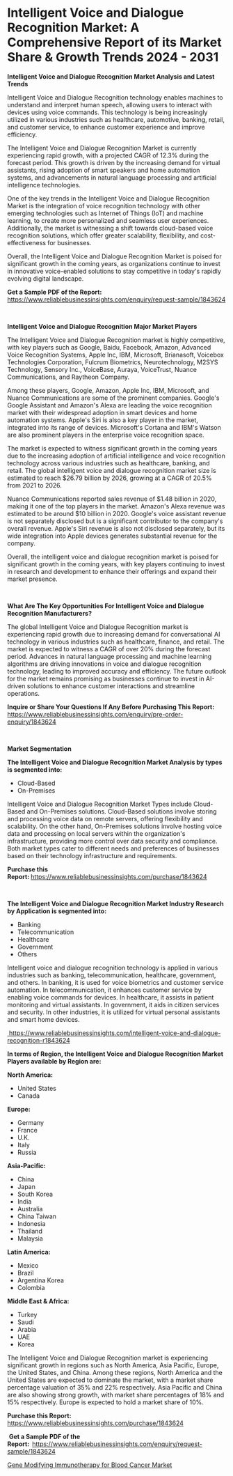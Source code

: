 <p><h1>Intelligent Voice and Dialogue Recognition Market: A Comprehensive Report of its Market Share & Growth Trends 2024 - 2031</h1></p><p><strong>Intelligent Voice and Dialogue Recognition Market Analysis and Latest Trends</strong></p>
<p><p>Intelligent Voice and Dialogue Recognition technology enables machines to understand and interpret human speech, allowing users to interact with devices using voice commands. This technology is being increasingly utilized in various industries such as healthcare, automotive, banking, retail, and customer service, to enhance customer experience and improve efficiency.</p><p>The Intelligent Voice and Dialogue Recognition Market is currently experiencing rapid growth, with a projected CAGR of 12.3% during the forecast period. This growth is driven by the increasing demand for virtual assistants, rising adoption of smart speakers and home automation systems, and advancements in natural language processing and artificial intelligence technologies.</p><p>One of the key trends in the Intelligent Voice and Dialogue Recognition Market is the integration of voice recognition technology with other emerging technologies such as Internet of Things (IoT) and machine learning, to create more personalized and seamless user experiences. Additionally, the market is witnessing a shift towards cloud-based voice recognition solutions, which offer greater scalability, flexibility, and cost-effectiveness for businesses.</p><p>Overall, the Intelligent Voice and Dialogue Recognition Market is poised for significant growth in the coming years, as organizations continue to invest in innovative voice-enabled solutions to stay competitive in today's rapidly evolving digital landscape.</p></p>
<p><strong>Get a Sample PDF of the Report:&nbsp;</strong> <a href="https://www.reliablebusinessinsights.com/enquiry/request-sample/1843624">https://www.reliablebusinessinsights.com/enquiry/request-sample/1843624</a></p>
<p>&nbsp;</p>
<p><strong>Intelligent Voice and Dialogue Recognition Major Market Players</strong></p>
<p><p>The Intelligent Voice and Dialogue Recognition market is highly competitive, with key players such as Google, Baidu, Facebook, Amazon, Advanced Voice Recognition Systems, Apple Inc, IBM, Microsoft, Brianasoft, Voicebox Technologies Corporation, Fulcrum Biometrics, Neurotechnology, M2SYS Technology, Sensory Inc., VoiceBase, Auraya, VoiceTrust, Nuance Communications, and Raytheon Company.</p><p>Among these players, Google, Amazon, Apple Inc, IBM, Microsoft, and Nuance Communications are some of the prominent companies. Google's Google Assistant and Amazon's Alexa are leading the voice recognition market with their widespread adoption in smart devices and home automation systems. Apple's Siri is also a key player in the market, integrated into its range of devices. Microsoft's Cortana and IBM's Watson are also prominent players in the enterprise voice recognition space.</p><p>The market is expected to witness significant growth in the coming years due to the increasing adoption of artificial intelligence and voice recognition technology across various industries such as healthcare, banking, and retail. The global intelligent voice and dialogue recognition market size is estimated to reach $26.79 billion by 2026, growing at a CAGR of 20.5% from 2021 to 2026.</p><p>Nuance Communications reported sales revenue of $1.48 billion in 2020, making it one of the top players in the market. Amazon's Alexa revenue was estimated to be around $10 billion in 2020. Google's voice assistant revenue is not separately disclosed but is a significant contributor to the company's overall revenue. Apple's Siri revenue is also not disclosed separately, but its wide integration into Apple devices generates substantial revenue for the company.</p><p>Overall, the intelligent voice and dialogue recognition market is poised for significant growth in the coming years, with key players continuing to invest in research and development to enhance their offerings and expand their market presence.</p></p>
<p>&nbsp;</p>
<p><strong>What Are The Key Opportunities For Intelligent Voice and Dialogue Recognition Manufacturers?</strong></p>
<p><p>The global Intelligent Voice and Dialogue Recognition market is experiencing rapid growth due to increasing demand for conversational AI technology in various industries such as healthcare, finance, and retail. The market is expected to witness a CAGR of over 20% during the forecast period. Advances in natural language processing and machine learning algorithms are driving innovations in voice and dialogue recognition technology, leading to improved accuracy and efficiency. The future outlook for the market remains promising as businesses continue to invest in AI-driven solutions to enhance customer interactions and streamline operations.</p></p>
<p><strong>Inquire or Share Your Questions If Any Before Purchasing This Report:</strong> <a href="https://www.reliablebusinessinsights.com/enquiry/pre-order-enquiry/1843624">https://www.reliablebusinessinsights.com/enquiry/pre-order-enquiry/1843624</a></p>
<p>&nbsp;</p>
<p><strong>Market Segmentation</strong></p>
<p><strong>The Intelligent Voice and Dialogue Recognition Market Analysis by types is segmented into:</strong></p>
<p><ul><li>Cloud-Based</li><li>On-Premises</li></ul></p>
<p><p>Intelligent Voice and Dialogue Recognition Market Types include Cloud-Based and On-Premises solutions. Cloud-Based solutions involve storing and processing voice data on remote servers, offering flexibility and scalability. On the other hand, On-Premises solutions involve hosting voice data and processing on local servers within the organization's infrastructure, providing more control over data security and compliance. Both market types cater to different needs and preferences of businesses based on their technology infrastructure and requirements.</p></p>
<p><strong>Purchase this Report:&nbsp;</strong><a href="https://www.reliablebusinessinsights.com/purchase/1843624">https://www.reliablebusinessinsights.com/purchase/1843624</a></p>
<p>&nbsp;</p>
<p><strong>The Intelligent Voice and Dialogue Recognition Market Industry Research by Application is segmented into:</strong></p>
<p><ul><li>Banking</li><li>Telecommunication</li><li>Healthcare</li><li>Government</li><li>Others</li></ul></p>
<p><p>Intelligent voice and dialogue recognition technology is applied in various industries such as banking, telecommunication, healthcare, government, and others. In banking, it is used for voice biometrics and customer service automation. In telecommunication, it enhances customer service by enabling voice commands for devices. In healthcare, it assists in patient monitoring and virtual assistants. In government, it aids in citizen services and security. In other industries, it is utilized for virtual personal assistants and smart home devices.</p></p>
<p><a href="https://www.reliablebusinessinsights.com/intelligent-voice-and-dialogue-recognition-r1843624">&nbsp;https://www.reliablebusinessinsights.com/intelligent-voice-and-dialogue-recognition-r1843624</a></p>
<p><strong>In terms of Region, the Intelligent Voice and Dialogue Recognition Market Players available by Region are:</strong></p>
<p>
    <p> <strong> North America: </strong>
        <ul>
            <li>United States</li>
            <li>Canada</li>
        </ul>
        </p> 
    <p> <strong> Europe: </strong>
        <ul>
            <li>Germany</li>
            <li>France</li>
            <li>U.K.</li>
            <li>Italy</li>
            <li>Russia</li>
        </ul>
        </p> 
    <p> <strong> Asia-Pacific: </strong>
        <ul>
            <li>China</li>
            <li>Japan</li>
            <li>South Korea</li>
            <li>India</li>
            <li>Australia</li>
            <li>China Taiwan</li>
            <li>Indonesia</li>
            <li>Thailand</li>
            <li>Malaysia</li>
        </ul>
        </p> 
    <p> <strong> Latin America: </strong>
        <ul>
            <li>Mexico</li>
            <li>Brazil</li>
            <li>Argentina Korea</li>
            <li>Colombia</li>
        </ul>
        </p> 
    <p> <strong> Middle East & Africa: </strong>
        <ul>
            <li>Turkey</li>
            <li>Saudi</li>
            <li>Arabia</li>
            <li>UAE</li>
            <li>Korea</li>
        </ul>
    </p>
    </p>
<p><p>The Intelligent Voice and Dialogue Recognition market is experiencing significant growth in regions such as North America, Asia Pacific, Europe, the United States, and China. Among these regions, North America and the United States are expected to dominate the market, with a market share percentage valuation of 35% and 22% respectively. Asia Pacific and China are also showing strong growth, with market share percentages of 18% and 15% respectively. Europe is expected to hold a market share of 10%.</p></p>
<p><strong>Purchase this Report: </strong><a href="https://www.reliablebusinessinsights.com/purchase/1843624">https://www.reliablebusinessinsights.com/purchase/1843624</a></p>
<p>&nbsp;<strong>Get a Sample PDF of the Report:&nbsp;&nbsp;</strong><a href="https://www.reliablebusinessinsights.com/enquiry/request-sample/1843624">https://www.reliablebusinessinsights.com/enquiry/request-sample/1843624</a></p>
<p><strong></strong></p>
<p><p><a href="https://github.com/NorbertYates/Market-Research-Report-List-5/blob/main/gene-modifying-immunotherapy-for-blood-cancer-market.md">Gene Modifying Immunotherapy for Blood Cancer Market</a></p></p>